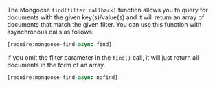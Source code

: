The Mongoose `find(filter,callback)` function allows you to query for documents with the given key(s)/value(s) and it will return an array of documents that match the given filter. You can use this function with asynchronous calls as follows:

```javascript
[require:mongoose-find-async find]
```

If you omit the filter parameter in the `find()` call, it will just return all documents in the form of an array.

```javascript
[require:mongoose-find-async nofind]
```

